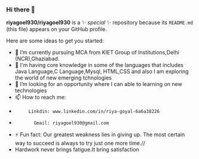 ### Hi there 👋

**riyagoel930/riyagoel930** is a ✨ _special_ ✨ repository because its `README.md` (this file) appears on your GitHub profile.

Here are some ideas to get you started:

- 🔭 I’m currently pursuing MCA from KIET Group of Institutions,Delhi (NCR),Ghaziabad.
- 🌱 I'm having core knowledge in some of the languages that includes Java Language,C Language,Mysql, HTML,CSS and also I am exploring the world of new emerging tchnologies
- 🤔 I’m looking for an opportunity where I can able to learning on new technologies 
- 📫 How to reach me:
-          Linkdin: www.linkedin.com/in/riya-goyal-6a6a38226
-            Gmail: riyagoel930@gmail.com
- ⚡ Fun fact: Our greatest weakness lies in giving up. The most certain way to succeed is always to try just one more time.//
- Hardwork never brings fatigue.It bring satisfaction

